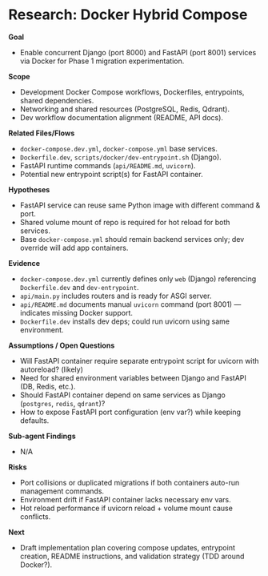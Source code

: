 # Research: Docker Hybrid Compose

**Goal**
- Enable concurrent Django (port 8000) and FastAPI (port 8001) services via Docker for Phase 1 migration experimentation.

**Scope**
- Development Docker Compose workflows, Dockerfiles, entrypoints, shared dependencies.
- Networking and shared resources (PostgreSQL, Redis, Qdrant).
- Dev workflow documentation alignment (README, API docs).

**Related Files/Flows**
- `docker-compose.dev.yml`, `docker-compose.yml` base services.
- `Dockerfile.dev`, `scripts/docker/dev-entrypoint.sh` (Django).
- FastAPI runtime commands (`api/README.md`, `uvicorn`).
- Potential new entrypoint script(s) for FastAPI container.

**Hypotheses**
- FastAPI service can reuse same Python image with different command & port.
- Shared volume mount of repo is required for hot reload for both services.
- Base `docker-compose.yml` should remain backend services only; dev override will add app containers.

**Evidence**
- `docker-compose.dev.yml` currently defines only `web` (Django) referencing `Dockerfile.dev` and `dev-entrypoint`.
- `api/main.py` includes routers and is ready for ASGI server.
- `api/README.md` documents manual `uvicorn` command (port 8001) — indicates missing Docker support.
- `Dockerfile.dev` installs dev deps; could run uvicorn using same environment.

**Assumptions / Open Questions**
- Will FastAPI container require separate entrypoint script for uvicorn with autoreload? (likely)
- Need for shared environment variables between Django and FastAPI (DB, Redis, etc.).
- Should FastAPI container depend on same services as Django (`postgres`, `redis`, `qdrant`)?
- How to expose FastAPI port configuration (env var?) while keeping defaults.

**Sub-agent Findings**
- N/A

**Risks**
- Port collisions or duplicated migrations if both containers auto-run management commands.
- Environment drift if FastAPI container lacks necessary env vars.
- Hot reload performance if uvicorn reload + volume mount cause conflicts.

**Next**
- Draft implementation plan covering compose updates, entrypoint creation, README instructions, and validation strategy (TDD around Docker?).
